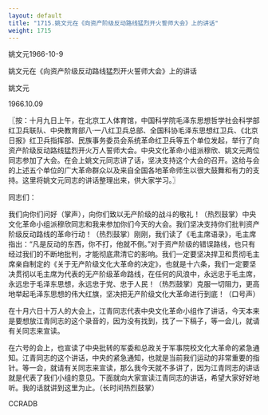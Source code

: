 ```yaml
---
layout: default
title: "1715.姚文元在《向资产阶级反动路线猛烈开火誓师大会》上的讲话"
weight: 1715
---
```


姚文元1966-10-9

姚文元在《向资产阶级反动路线猛烈开火誓师大会》上的讲话

姚文元

1966.10.09

〖按：十月九日上午，在北京工人体育馆，中国科学院毛泽东思想哲学社会科学部红卫兵联队、中央教育部八·一八红卫兵总部、全国科协毛泽东思想红卫兵、《北京日报》红卫兵指挥部、民族事务委员会系统革命红卫兵等五个单位发起，举行了向资产阶级反动路线猛烈开火万人誓师大会。中央文化革命小组派穆欣、姚文元两位同志参加了大会。在会上姚文元同志讲了话，坚决支持这个大会的召开。这给与会的上述五个单位的广大革命群众以及来自全国各地革命师生以很大鼓舞和有力的支持。这里将姚文元同志的讲话整理出来，供大家学习。〗

同志们：

我们向你们问好（掌声），向你们致以无产阶级的战斗的敬礼！（热烈鼓掌）中央文化革命小组派穆欣同志和我来参加你们今天的大会。我们坚决支持你们批判资产阶级反动路线的革命行动！（热烈鼓掌）刚刚，我们读了《毛主席语录》，毛主席指出：“凡是反动的东西，你不打，他就不倒。”对于资产阶级的错误路线，也只有经过我们的不断地批判，才能彻底肃清它的影响。我们一定要坚决捍卫和贯彻毛主席亲自制定的《关于无产阶级文化大革命的决定》，也就是十六条，我们一定要坚决贯彻以毛主席为代表的无产阶级革命路线，在任何的风浪中，永远忠于毛主席，永远忠于毛泽东思想，永远忠于党、忠于人民！（热烈鼓掌）克服一切阻力，更高地举起毛泽东思想的伟大红旗，坚决把无产阶级文化大革命进行到底！（口号声）

在十月六日十万人的大会上，江青同志代表中央文化革命小组作了讲话，今天本来是要想放江青同志的这个录音的，因为没有找到，找了一下稿子，等一会儿，就请有关同志来宣读。

在六号的会上，也宣读了中央批转的军委和总政关于军事院校文化大革命的紧急通知。江青同志的这个讲话，中央的紧急通知，也就是当前我们运动的非常重要的指针。等一会，就请有关同志来宣读，那么我今天就不多讲了，因为江青同志的讲话就是代表了我们小组的意见。下面就向大家宣读江青同志的讲话，希望大家好好地听。我的话就讲到这里为止。（长时间热烈鼓掌）

CCRADB

